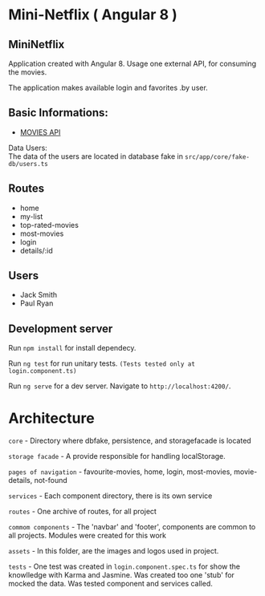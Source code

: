 # Mini-Netflix ( Angular 8 )
## MiniNetflix


Application created with Angular 8.
Usage one external API, for consuming the movies.

The application makes available login and favorites .by user.

## Basic Informations:

- [MOVIES API](https://www.themoviedb.org/documentation/api)

Data Users:\
The data of the users are located in database fake in `src/app/core/fake-db/users.ts`

## Routes

- home
- my-list
- top-rated-movies
- most-movies
- login
- details/:id

## Users
- Jack Smith
- Paul Ryan

## Development server
Run `npm install` for install dependecy.

Run `ng test` for run unitary tests. ```(Tests tested only at login.component.ts)```

Run `ng serve` for a dev server. Navigate to `http://localhost:4200/`.


# Architecture

`core` - Directory where dbfake, persistence, and storagefacade is located

`storage facade` - A provide responsible for handling localStorage.

`pages of navigation` - favourite-movies, home, login, most-movies, movie-details, not-found

`services` - Each component directory, there is its own service

`routes` - One archive of routes, for all project

`commom components` - The 'navbar' and 'footer', components are common to all projects. Modules were created for this work

`assets` - In this folder, are the images and logos used in project.


`tests` - One test was created in `login.component.spec.ts` for show the knowlledge with Karma and Jasmine. Was created too one 'stub' for mocked the data. Was tested component and services called.